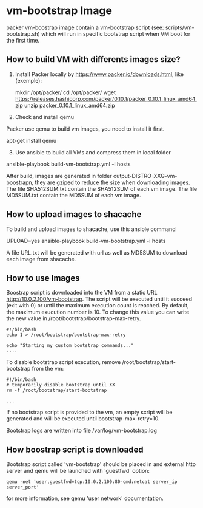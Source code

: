 vm-bootstrap Image
==================

packer vm-boostrap image contain a vm-bootstrap script (see: scripts/vm-bootstrap.sh) which will run in specific bootstrap script when VM boot for the first time.

How to build VM with differents images size?
--------------------------------------------

1) Install Packer locally by https://www.packer.io/downloads.html, like (exemple):



    mkdir /opt/packer/
    cd /opt/packer/
    wget https://releases.hashicorp.com/packer/0.10.1/packer_0.10.1_linux_amd64.zip
    unzip packer_0.10.1_linux_amd64.zip

2) Check and install qemu

  Packer use qemu to build vm images, you need to install it first.

  apt-get install qemu


3) Use ansible to build all VMs and compress them in local folder

  ansible-playbook build-vm-bootstrap.yml -i hosts


  After build, images are generated in folder output-DISTRO-XXG-vm-boostrapn, they are gziped to reduce the size when downloading images.
  The file SHA512SUM.txt contain the SHA512SUM of each vm image.
  The file MD5SUM.txt contain the MD5SUM of each vm image.


How to upload images to shacache
--------------------------------

  To build and upload images to shacache, use this ansible command
  
  UPLOAD=yes ansible-playbook build-vm-bootstrap.yml -i hosts
  
  A file URL.txt will be generated with url as well as MD5SUM to download each image from shacache.


How to use Images
-----------------

Boostrap script is downloaded into the VM from a static URL http://10.0.2.100/vm-bootstrap. The script will be executed until it succeed (exit with 0) or until the maximum execution count is reached. By default, the maximum exucution number is 10. To change this value you can write the new value in /root/bootstrap/bootstrap-max-retry.

    #!/bin/bash
    echo 1 > /root/bootstrap/bootstrap-max-retry

    echo "Starting my custom bootstrap commands..."
    ....

To disable bootstrap script execution, remove /root/bootstrap/start-bootstrap from the vm:

    #!/bin/bash
    # temporarily disable bootstrap until XX
    rm -f /root/bootstrap/start-bootstrap

    ...

If no bootstrap script is provided to the vm, an empty script will be generated and will be executed until bootstrap-max-retry=10.

Bootstrap logs are written into file /var/log/vm-bootstrap.log

How boostrap script is downloaded
----------------------------------

Bootstrap script called 'vm-bootstrap' should be placed in and external http server and qemu will be launched with 'guestfwd' option:

    qemu -net 'user,guestfwd=tcp:10.0.2.100:80-cmd:netcat server_ip server_port'

for more information, see qemu 'user network' documentation.

